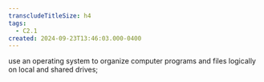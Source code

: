 ```yaml
---
transcludeTitleSize: h4
tags:
  - C2.1
created: 2024-09-23T13:46:03.000-0400
---
```

use an operating system to organize computer programs and files logically on local and shared drives; 